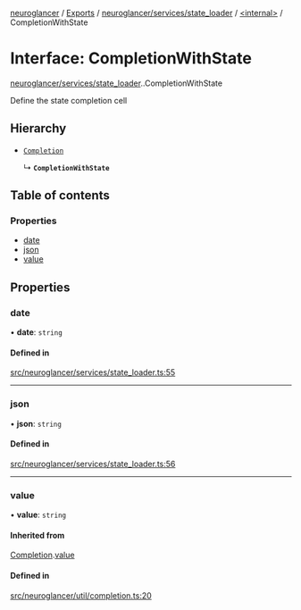 [neuroglancer](../README.md) / [Exports](../modules.md) / [neuroglancer/services/state\_loader](../modules/neuroglancer_services_state_loader.md) / [<internal\>](../modules/neuroglancer_services_state_loader._internal_.md) / CompletionWithState

# Interface: CompletionWithState

[neuroglancer/services/state_loader](../modules/neuroglancer_services_state_loader.md).[<internal>](../modules/neuroglancer_services_state_loader._internal_.md).CompletionWithState

Define the state completion cell

## Hierarchy

- [`Completion`](neuroglancer_util_completion.Completion.md)

  ↳ **`CompletionWithState`**

## Table of contents

### Properties

- [date](neuroglancer_services_state_loader._internal_.CompletionWithState.md#date)
- [json](neuroglancer_services_state_loader._internal_.CompletionWithState.md#json)
- [value](neuroglancer_services_state_loader._internal_.CompletionWithState.md#value)

## Properties

### date

• **date**: `string`

#### Defined in

[src/neuroglancer/services/state_loader.ts:55](https://github.com/ActiveBrainAtlas2/neuroglancer/blob/034b457d/src/neuroglancer/services/state_loader.ts#L55)

___

### json

• **json**: `string`

#### Defined in

[src/neuroglancer/services/state_loader.ts:56](https://github.com/ActiveBrainAtlas2/neuroglancer/blob/034b457d/src/neuroglancer/services/state_loader.ts#L56)

___

### value

• **value**: `string`

#### Inherited from

[Completion](neuroglancer_util_completion.Completion.md).[value](neuroglancer_util_completion.Completion.md#value)

#### Defined in

[src/neuroglancer/util/completion.ts:20](https://github.com/ActiveBrainAtlas2/neuroglancer/blob/034b457d/src/neuroglancer/util/completion.ts#L20)
